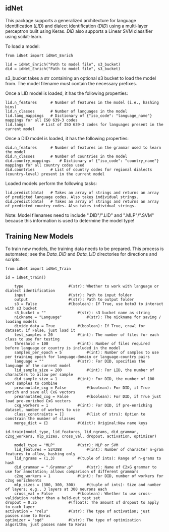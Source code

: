 idNet
--------

This package supports a generalized architecture for language identification (*LID*) and dialect identification (*DID*) using a multi-layer perceptron built using Keras. *DID* also supports a Linear SVM classifier using scikit-learn.

To load a model:

	from idNet import idNet_Enrich
	
	lid = idNet_Enrich("Path to model file", s3_bucket)
	did = idNet_Enrich("Path to model file", s3_bucket)
	
s3_bucket takes a str containing an optional s3 bucket to load the model from. The model filename must contain the necessary prefixes.
	
Once a LID model is loaded, it has the following properties:

	lid.n_features		# Number of features in the model (i.e., hashing bins)
	lid.n_classes		# Number of languages in the model
	lid.lang_mappings	# Dictionary of {"iso_code": "language_name"} mappings for all ISO 639-3 codes
	lid.langs		# List of ISO 639-3 codes for languages present in the current model
	
Once a DID model is loaded, it has the following properties:

	did.n_features		# Number of features in the grammar used to learn the model
	did.n_classes		# Number of countries in the model
	did.country_mappings	# Dictionary of {"iso_code": "country_name"} mappings for all country codes used
	did.countries		# List of country codes for regional dialects (country-level) present in the current model
	
Loaded models perform the following tasks:

	lid.predict(data)	# Takes an array of strings and returns an array of predicted language codes. Also takes individual strings.
	did.predict(data)	# Takes an array of strings and returns an array of predicted country codes. Also takes individual strings.
	
Note: Model filenames need to include ".DID"/".LID" and ".MLP"/".SVM" because this information is used to determine the model type!

Training New Models
----------------------

To train new models, the training data needs to be prepared. This process is automated; see the *Data_DID* and *Data_LID* directories for directions and scripts.

	from idNet import idNet_Train
	
	id = idNet_train()

        type					#(str): Whether to work with language or dialect identification
        input					#(str): Path to input folder
        output					#(str): Path to output folder
        s3 = False				#(boolean): If True, use boto3 to interact with s3 bucket
        s3_bucket = ""				#(str): s3 bucket name as string
        nickname = "Language"			#(str): The nickname for saving / loading models
        divide_data = True			#(boolean): If True, crawl for dataset; if False, just load it
        test_samples = 20			#(int): The number of files for each class to use for testing
        threshold = 100				#(int): Number of files required before language or country is included in the model
        samples_per_epoch = 5			#(int): Number of samples to use per training epoch for language-domain or language-country pairs
        language = ""				#(str): For DID, specifies the language of the current model
        lid_sample_size = 200			#(int): For LID, the number of characters to allow per sample
        did_sample_size	= 1			#(int): For DID, the number of 100 word samples to combine
        preannotate_cxg = False			#(boolean): For DID, if True enrich and save all CxG vectors
        preannotated_cxg = False		#(boolean): For DID, if True just load pre-enriched CxG vectors
        cxg_workers = 1				#(int):	For DID, if pre-enriching dataset, number of workers to use
        class_constraints = []			#(list of strs): Option to constrain the number of classes
        merge_dict = {}				#(dict): Original:New name keys

    id.train(model_type, lid_features, lid_ngrams, did_grammar, c2xg_workers, mlp_sizes, cross_val, dropout, activation, optimizer)

        model_type = "MLP"			#(str): MLP or SVM
        lid_features = 524288			#(int): Number of character n-gram features to allow, hashing only
        lid_ngrams = (1,3)			#(tuple of ints): Range of n-grams to hash
        did_grammar = ".Grammar.p"		#(str): Name of C2xG grammar to use for annotation; allows comparison of different grammars
        c2xg_workers = 1			#(int): For DID, number of workers for c2xg enrichments
        mlp_sizes = (300, 300, 300)		#(tuple of ints): Size and number of layers; e.g., 3 layers at 300 neurons each
        cross_val = False			#(boolean): Whether to use cross-validation rather than a held-out test set
	dropout = 0.25				#(float): The amount of dropout to apply to each layer
	activation = "relu"			#(str): The type of activation; just passes name to Keras
	optimizer = "sgd"			#(str): The type of optimization algorithm; just passes name to Keras
